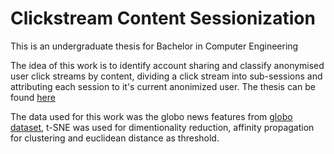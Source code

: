 # Clickstream Content Sessionization

This is an undergraduate thesis for Bachelor in Computer Engineering

The idea of this work is to identify account sharing and classify anonymised user click streams by content, 
dividing a click stream into sub-sessions and attributing each session to it's current anonimized user. The thesis can be found [here](https://github.com/Zatura/clickstream-content-sessionization/blob/main/undergraduate-thesis.pdf)

The data used for this work was the globo news features from [globo dataset](https://www.kaggle.com/datasets/gspmoreira/news-portal-user-interactions-by-globocom), t-SNE was used for dimentionality reduction, affinity propagation for clustering and euclidean distance as threshold.
